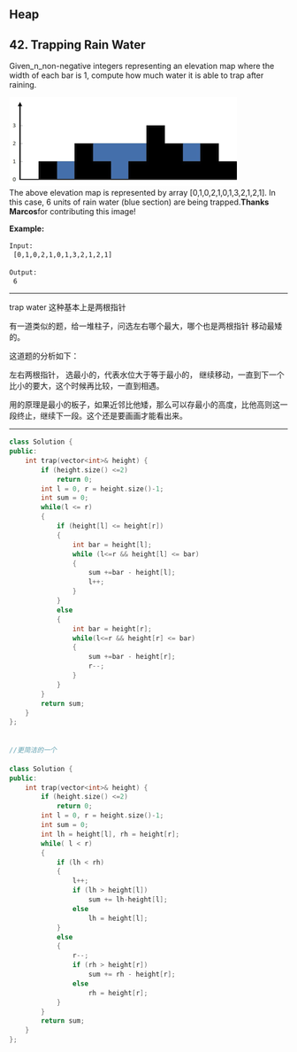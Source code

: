## **Heap**

## 42. Trapping Rain Water

Given\_n\_non-negative integers representing an elevation map where the width of each bar is 1, compute how much water it is able to trap after raining.

![](/assets/TrapWater1.png)  
The above elevation map is represented by array \[0,1,0,2,1,0,1,3,2,1,2,1\]. In this case, 6 units of rain water \(blue section\) are being trapped.**Thanks Marcos**for contributing this image!

**Example:**

```
Input:
 [0,1,0,2,1,0,1,3,2,1,2,1]

Output:
 6
```

---

trap water 这种基本上是两根指针

有一道类似的题，给一堆柱子，问选左右哪个最大，哪个也是两根指针 移动最矮的。

这道题的分析如下：

左右两根指针， 选最小的，代表水位大于等于最小的， 继续移动，一直到下一个比小的要大，这个时候再比较，一直到相遇。

用的原理是最小的板子，如果近邻比他矮，那么可以存最小的高度，比他高则这一段终止，继续下一段。这个还是要画画才能看出来。

---

```cpp
class Solution {
public:
    int trap(vector<int>& height) {
        if (height.size() <=2)
            return 0;
        int l = 0, r = height.size()-1;
        int sum = 0;
        while(l <= r)
        {
            if (height[l] <= height[r])
            {
                int bar = height[l];
                while (l<=r && height[l] <= bar)
                {
                    sum +=bar - height[l];
                    l++;
                }
            }
            else
            {
                int bar = height[r];
                while(l<=r && height[r] <= bar)
                {
                    sum +=bar - height[r];
                    r--;
                }
            }
        }
        return sum;
    }
};


//更简洁的一个

class Solution {
public:
    int trap(vector<int>& height) {
        if (height.size() <=2)
            return 0;
        int l = 0, r = height.size()-1;
        int sum = 0;
        int lh = height[l], rh = height[r];
        while( l < r)
        {
            if (lh < rh)
            {
                l++;
                if (lh > height[l])
                    sum += lh-height[l];
                else
                    lh = height[l];
            }
            else
            {
                r--;
                if (rh > height[r])
                    sum += rh - height[r];
                else
                    rh = height[r];
            }
        }
        return sum;
    }
};
```

## 




